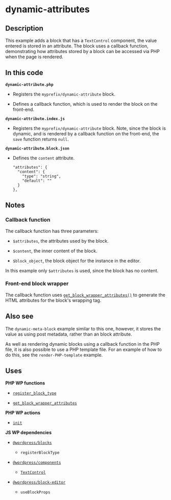 # dynamic-attributes

## Description

This example adds a block that has a `TextControl` component, the value entered is stored in an attribute. The block uses a callback function, demonstrating how attributes stored by a block can be accessed via PHP when the page is rendered.

## In this code

**`dynamic-attribute.php`**

- Registers the `myprefix/dynamic-attribute` block.

- Defines a callback function, which is used to render the block on the front-end.

**`dynamic-attribute.index.js`**

- Registers the `myprefix/dynamic-attribute` block. Note, since the block is dynamic, and is rendered by a callback function on the front-end, the `save` function returns `null`.

**`dynamic-attribute.block.json`**

- Defines the `content` attribute.

      "attributes": {
        "content": {
          "type": "string",
          "default": ""
        }
      },

## Notes

### Callback function

The callback function has three parameters:

- `$attributes`, the attributes used by the block.

- `$content`, the inner content of the block.

- `$block_object`, the block object for the instance in the editor.

In this example only `$attributes` is used, since the block has no content.

### Front-end block wrapper

The callback function uses [`get_block_wrapper_attributes()`](https://developer.wordpress.org/reference/functions/get_block_wrapper_attributes/) to generate the HTML attributes for the block's wrapping tag.

## Also see

The `dynamic-meta-block` example similar to this one, however, it stores the value as using post metadata, rather than an block attribute.

As well as rendering dynamic blocks using a callback function in the PHP file, it is also possible to use a PHP template file. For an example of how to do this, see the `render-PHP-template` example.

## Uses

**PHP WP functions**

- [`register_block_type`](https://developer.wordpress.org/reference/functions/register_block_type/)

- [`get_block_wrapper_attributes`](https://developer.wordpress.org/reference/functions/get_block_wrapper_attributes/)

**PHP WP actions**

- [`init`](https://developer.wordpress.org/reference/hooks/init/)

**JS WP dependencies**

- [`@wordpress/blocks`](https://developer.wordpress.org/block-editor/reference-guides/packages/packages-blocks/)

  - `registerBlockType`

- [`@wordpress/components`](https://developer.wordpress.org/block-editor/reference-guides/components/)

  - [`TextControl`](https://developer.wordpress.org/block-editor/reference-guides/components/text-control/)

- [`@wordpress/block-editor`](https://developer.wordpress.org/block-editor/reference-guides/packages/packages-block-editor/)

  - `useBlockProps`
